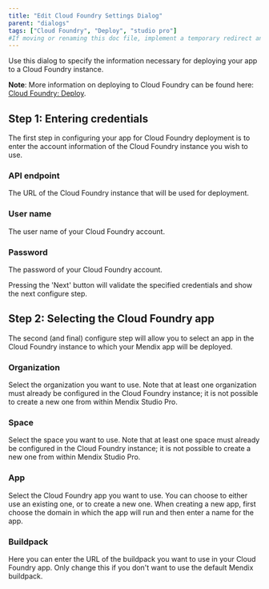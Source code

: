 ```yaml
---
title: "Edit Cloud Foundry Settings Dialog"
parent: "dialogs"
tags: ["Cloud Foundry", "Deploy", "studio pro"]
#If moving or renaming this doc file, implement a temporary redirect and let the respective team know they should update the URL in the product. See Mapping to Products for more details.
---
```

Use this dialog to specify the information necessary for deploying your app to a Cloud Foundry instance.

**Note**: More information on deploying to Cloud Foundry can be found here: [Cloud Foundry: Deploy](/developerportal/deploy/cloud-foundry-deploy).

## Step 1: Entering credentials

The first step in configuring your app for Cloud Foundry deployment is to enter the account information of the Cloud Foundry instance you wish to use.

### API endpoint

The URL of the Cloud Foundry instance that will be used for deployment.

### User name

The user name of your Cloud Foundry account.

### Password

The password of your Cloud Foundry account.

Pressing the 'Next' button will validate the specified credentials and show the next configure step.

## Step 2: Selecting the Cloud Foundry app

The second (and final) configure step will allow you to select an app in the Cloud Foundry instance to which your Mendix app will be deployed.

### Organization

Select the organization you want to use. Note that at least one organization must already be configured in the Cloud Foundry instance; it is not possible to create a new one from within Mendix Studio Pro.

### Space

Select the space you want to use. Note that at least one space must already be configured in the Cloud Foundry instance; it is not possible to create a new one from within Mendix Studio Pro.

### App

Select the Cloud Foundry app you want to use. You can choose to either use an existing one, or to create a new one. When creating a new app, first choose the domain in which the app will run and then enter a name for the app.

### Buildpack

Here you can enter the URL of the buildpack you want to use in your Cloud Foundry app. Only change this if you don't want to use the default Mendix buildpack.
